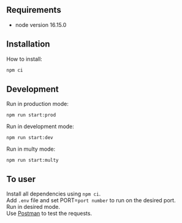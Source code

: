## Requirements

- node version 16.15.0

## Installation

How to install:

```sh
npm ci
```

## Development

Run in production mode:

```
npm run start:prod
```

Run in development mode:

```
npm run start:dev
```

Run in multy mode:

```
npm run start:multy
```

## To user

Install all dependencies using `npm ci`.  
Add `.env` file and set PORT=`port number` to run on the desired port.  
Run in desired mode.  
Use [Postman](https://www.postman.com/downloads/) to test the requests.  



